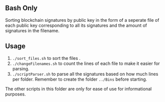## Bash Only
Sorting blockchain signatures by public key in the form of a seperate file of each public key corresponding to all its signatures and the amount of signatures in the filename.

## Usage
1. ```./sort_files.sh``` to sort the files .
2. ```./changeFilenames.sh``` to count the lines of each file to make it easier for parsing.
3. ```./scriptParser.sh``` to parse all the signatures based on how much lines per folder. Remember to create the folder ```../Bins``` before starting.

The other scripts in this folder are only for ease of use for informational purposes.
